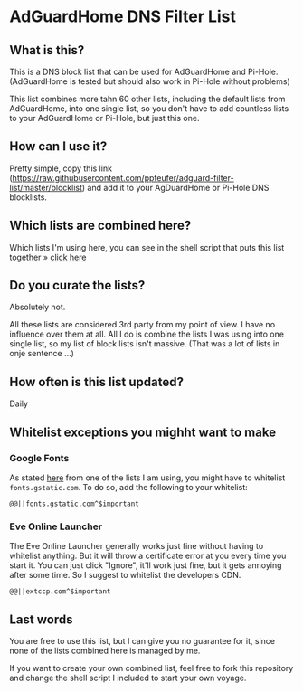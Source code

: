 # AdGuardHome DNS Filter List

## What is this?

This is a DNS block list that can be used for AdGuardHome and Pi-Hole. (AdGuardHome is tested but should also work in Pi-Hole without problems)

This list combines more tahn 60 other lists, including the default lists from AdGuardHome, into one single list, so you don't have to add countless lists to your AdGuardHome or Pi-Hole, but just this one.


## How can I use it?

Pretty simple, copy this link (https://raw.githubusercontent.com/ppfeufer/adguard-filter-list/master/blocklist) and add it to your AgDuardHome or Pi-Hole DNS blocklists.


## Which lists are combined here?

Which lists I'm using here, you can see in the shell script that puts this list together » [click here](create-adguard-block-list.sh)


## Do you curate the lists?

Absolutely not.

All these lists are considered 3rd party from my point of view. I have no influence over them at all. All I do is combine the lists I was using into one single list, so my list of block lists isn't massive. (That was a lot of lists in onje sentence ...)


## How often is this list updated?

Daily


## Whitelist exceptions you mighht want to make

### Google Fonts

As stated [here](https://github.com/lightswitch05/hosts#google-fonts) from one of the lists I am using, you might have to whitelist `fonts.gstatic.com`. To do so, add the following to your whitelist:

```plainext
@@||fonts.gstatic.com^$important
```

### Eve Online Launcher

The Eve Online Launcher generally works just fine without having to whitelist anything. But it will throw a certificate error at you every time you start it. You can just click "Ignore", it'll work just fine, but it gets annoying after some time. So I suggest to whitelist the developers CDN.

```plaintext
@@||extccp.com^$important
```

## Last words

You are free to use this list, but I can give you no guarantee for it, since none of the lists combined here is managed by me.

If you want to create your own combined list, feel free to fork this repository and change the shell script I included to start your own voyage.
